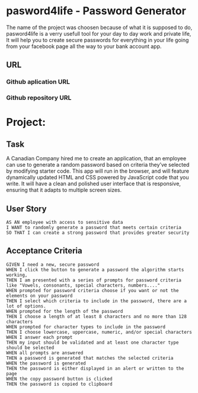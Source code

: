 # pasword4life - Password Generator

The name of the project was choosen because of what it is supposed to do, pasword4life is a verry usefull tool for your day to day work and private life, It will help you to create secure passwords for everything in your life going from your facebook page all the way to your bank account app. 

## URL

### Github aplication URL


### Github repository URL


# Project:

## Task

A Canadian Company hired me to create an application, that an employee can use to generate a random password based on criteria they’ve selected by modifying starter code. This app will run in the browser, and will feature dynamically updated HTML and CSS powered by JavaScript code that you write. It will have a clean and polished user interface that is responsive, ensuring that it adapts to multiple screen sizes.


## User Story

```
AS AN employee with access to sensitive data
I WANT to randomly generate a password that meets certain criteria
SO THAT I can create a strong password that provides greater security
```

## Acceptance Criteria

```
GIVEN I need a new, secure password
WHEN I click the button to generate a password the algorithm starts working,
THEN I am presented with a series of prompts for password criteria like "Vowels, consonants, special characters, numbers...."
WHEN prompted for password criteria choose if you want or not the elements on your password
THEN I select which criteria to include in the password, there are a lot of options.
WHEN prompted for the length of the password
THEN I choose a length of at least 8 characters and no more than 128 characters
WHEN prompted for character types to include in the password
THEN I choose lowercase, uppercase, numeric, and/or special characters
WHEN I answer each prompt
THEN my input should be validated and at least one character type should be selected
WHEN all prompts are answered
THEN a password is generated that matches the selected criteria
WHEN the password is generated
THEN the password is either displayed in an alert or written to the page
WHEN the copy password button is clicked
THEN the password is copied to clipboard
```
